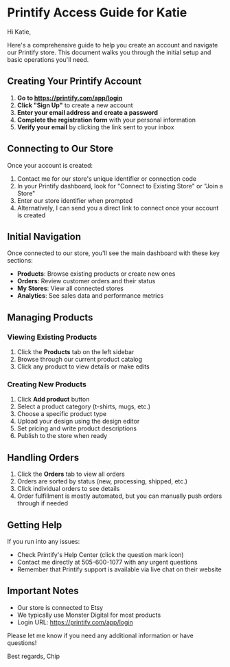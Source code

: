 # Printify Access Guide for Katie


Hi Katie,

Here's a comprehensive guide to help you create an account and navigate our Printify store. This document walks you through the initial setup and basic operations you'll need.

## Creating Your Printify Account

1. **Go to https://printify.com/app/login**
2. **Click "Sign Up"** to create a new account
3. **Enter your email address and create a password**
4. **Complete the registration form** with your personal information
5. **Verify your email** by clicking the link sent to your inbox

## Connecting to Our Store

Once your account is created:
1. Contact me for our store's unique identifier or connection code
2. In your Printify dashboard, look for "Connect to Existing Store" or "Join a Store"
3. Enter our store identifier when prompted
4. Alternatively, I can send you a direct link to connect once your account is created

## Initial Navigation

Once connected to our store, you'll see the main dashboard with these key sections:

- **Products**: Browse existing products or create new ones
- **Orders**: Review customer orders and their status
- **My Stores**: View all connected stores
- **Analytics**: See sales data and performance metrics

## Managing Products

### Viewing Existing Products
1. Click the **Products** tab on the left sidebar
2. Browse through our current product catalog
3. Click any product to view details or make edits

### Creating New Products
1. Click **Add product** button
2. Select a product category (t-shirts, mugs, etc.)
3. Choose a specific product type
4. Upload your design using the design editor
5. Set pricing and write product descriptions
6. Publish to the store when ready

## Handling Orders

1. Click the **Orders** tab to view all orders
2. Orders are sorted by status (new, processing, shipped, etc.)
3. Click individual orders to see details
4. Order fulfillment is mostly automated, but you can manually push orders through if needed

## Getting Help

If you run into any issues:

- Check Printify's Help Center (click the question mark icon)
- Contact me directly at 505-600-1077 with any urgent questions
- Remember that Printify support is available via live chat on their website

## Important Notes

- Our store is connected to Etsy
- We typically use Monster Digital for most products
- Login URL: https://printify.com/app/login

Please let me know if you need any additional information or have questions!

Best regards,
Chip 